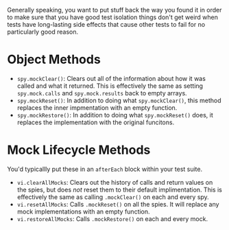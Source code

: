 Generally speaking, you want to put stuff back the way you found it in order to make sure that you have good test isolation things don't get weird when tests have long-lasting side effects that cause other tests to fail for no particularly good reason.

# Object Methods

- `spy.mockClear()`: Clears out all of the information about how it was called and what it returned. This is effectively the same as setting `spy.mock.calls` and `spy.mock.results` back to empty arrays.
- `spy.mockReset()`: In addition to doing what `spy.mockClear()`, this method replaces the inner impmentation with an empty function.
- `spy.mockRestore()`: In addition to doing what `spy.mockReset()` does, it replaces the implementation with the original funcitons.

# Mock Lifecycle Methods

You'd typicallly put these in an `afterEach` block within your test suite.

- `vi.clearAllMocks`: Clears out the history of calls and return values on the spies, but does _not_ reset them to their default implimentation. This is effectively the same as calling `.mockClear()` on each and every spy.
- `vi.resetAllMocks`: Calls `.mockReset()` on all the spies. It will replace any mock implementations with an empty function.
- `vi.restoreAllMocks`: Calls `.mockRestore()` on each and every mock.
